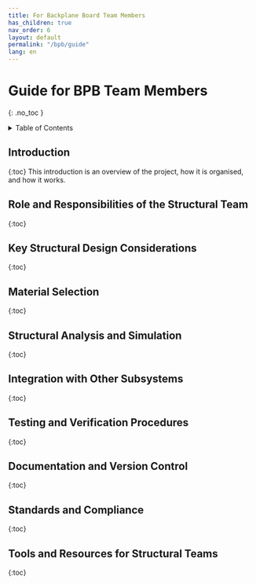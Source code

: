 ```yaml
---
title: For Backplane Board Team Members
has_children: true
nav_order: 6
layout: default
permalink: "/bpb/guide"
lang: en
---
```


# Guide for BPB Team Members
{: .no_toc }

<details markdown="block">
<summary>Table of Contents</summary>

- Table of Contents
{:toc}

</details>

## Introduction
{:toc}
This introduction is an overview of the project, how it is organised, and how it works.


## Role and Responsibilities of the Structural Team
{:toc}



## Key Structural Design Considerations
{:toc}



## Material Selection
{:toc}



## Structural Analysis and Simulation
{:toc}


## Integration with Other Subsystems
{:toc}



## Testing and Verification Procedures
{:toc}



## Documentation and Version Control
{:toc}



## Standards and Compliance
{:toc}



## Tools and Resources for Structural Teams
{:toc}

